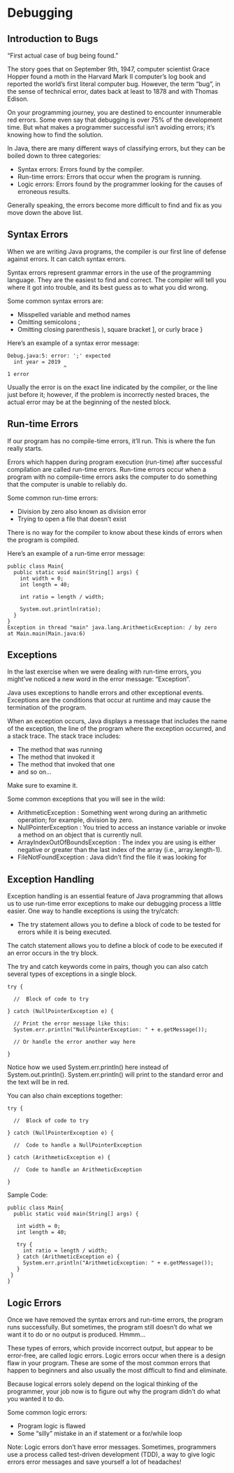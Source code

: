 # Debugging

## Introduction to Bugs
“First actual case of bug being found.”

The story goes that on September 9th, 1947, computer scientist Grace Hopper found a moth in the Harvard Mark II 
computer’s log book and reported the world’s first literal computer bug. However, the term “bug”, in the sense 
of technical error, dates back at least to 1878 and with Thomas Edison.

On your programming journey, you are destined to encounter innumerable red errors. Some even say that debugging 
is over 75% of the development time. But what makes a programmer successful isn’t avoiding errors; it’s knowing 
how to find the solution.

In Java, there are many different ways of classifying errors, but they can be boiled down to three categories:
* Syntax errors: Errors found by the compiler.
* Run-time errors: Errors that occur when the program is running.
* Logic errors: Errors found by the programmer looking for the causes of erroneous results.
  
Generally speaking, the errors become more difficult to find and fix as you move down the above list.

## Syntax Errors

When we are writing Java programs, the compiler is our first line of defense against errors. It can catch syntax
errors.

Syntax errors represent grammar errors in the use of the programming language. They are the easiest to find and 
correct. The compiler will tell you where it got into trouble, and its best guess as to what you did wrong.

Some common syntax errors are:

* Misspelled variable and method names
* Omitting semicolons ;
* Omitting closing parenthesis ), square bracket ], or curly brace }
  
Here’s an example of a syntax error message:
```
Debug.java:5: error: ';' expected
  int year = 2019
                  ^
1 error
```
Usually the error is on the exact line indicated by the compiler, or the line just before it; however, if the 
problem is incorrectly nested braces, the actual error may be at the beginning of the nested block.


## Run-time Errors
If our program has no compile-time errors, it’ll run. This is where the fun really starts.

Errors which happen during program execution (run-time) after successful compilation are called run-time errors. 
Run-time errors occur when a program with no compile-time errors asks the computer to do something that the 
computer is unable to reliably do.

Some common run-time errors:

* Division by zero also known as division error
* Trying to open a file that doesn’t exist
  
There is no way for the compiler to know about these kinds of errors when the program is compiled.

Here’s an example of a run-time error message:
```
public class Main{
  public static void main(String[] args) {
    int width = 0;
    int length = 40;

    int ratio = length / width;
    
    System.out.println(ratio);
  }
}
Exception in thread "main" java.lang.ArithmeticException: / by zero
at Main.main(Main.java:6)
```

## Exceptions
In the last exercise when we were dealing with run-time errors, you might’ve noticed a new word in 
the error message: “Exception”.

Java uses exceptions to handle errors and other exceptional events. Exceptions are the conditions that
occur at runtime and may cause the termination of the program.

When an exception occurs, Java displays a message that includes the name of the exception, the line of 
the program where the exception occurred, and a stack trace. The stack trace includes:

* The method that was running
* The method that invoked it
* The method that invoked that one
* and so on…

Make sure to examine it.

Some common exceptions that you will see in the wild:
* ArithmeticException : Something went wrong during an arithmetic operation; for example, division by zero.
* NullPointerException : You tried to access an instance variable or invoke a method on an object that is currently null.
* ArrayIndexOutOfBoundsException : The index you are using is either negative or greater than the last index of the array (i.e., array.length-1).
* FileNotFoundException : Java didn’t find the file it was looking for


## Exception Handling
Exception handling is an essential feature of Java programming that allows us to use run-time error exceptions to make our debugging process a little easier.
One way to handle exceptions is using the try/catch:

* The try statement allows you to define a block of code to be tested for errors while it is being executed.

The catch statement allows you to define a block of code to be executed if an error occurs in the try block.

The try and catch keywords come in pairs, though you can also catch several types of exceptions in a single block.
```
try {

  //  Block of code to try

} catch (NullPointerException e) {

  // Print the error message like this:
  System.err.println("NullPointerException: " + e.getMessage());
  
  // Or handle the error another way here

}
```
Notice how we used System.err.println() here instead of System.out.println(). System.err.println() will print to the standard error and the text will be in red.

You can also chain exceptions together:
```
try {

  //  Block of code to try

} catch (NullPointerException e) {

  //  Code to handle a NullPointerException

} catch (ArithmeticException e) {

  //  Code to handle an ArithmeticException

}
```
Sample Code:
```
public class Main{
  public static void main(String[] args) {
   
   int width = 0;
   int length = 40;
   
   try {
     int ratio = length / width;
   } catch (ArithmeticException e) {
     System.err.println("ArithmeticException: " + e.getMessage());
   }
 }
}
```


## Logic Errors
Once we have removed the syntax errors and run-time errors, the program runs successfully. 
But sometimes, the program still doesn’t do what we want it to do or no output is produced. 
Hmmm…

These types of errors, which provide incorrect output, but appear to be error-free, are called logic errors. 
Logic errors occur when there is a design flaw in your program. These are some of the most common errors that 
happen to beginners and also usually the most difficult to find and eliminate.

Because logical errors solely depend on the logical thinking of the programmer, your job now is to figure out 
why the program didn’t do what you wanted it to do.

Some common logic errors:
* Program logic is flawed
* Some “silly” mistake in an if statement or a for/while loop

Note: Logic errors don’t have error messages. Sometimes, programmers use a process called test-driven development (TDD), 
a way to give logic errors error messages and save yourself a lot of headaches!
